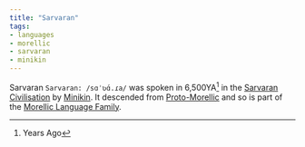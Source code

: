 ```yaml
---
title: "Sarvaran"
tags:
- languages
- morellic
- sarvaran
- minikin
---
```

Sarvaran `Sarvaran: /sɑˈʋɑ́.ɾa/` was spoken in 6,500YA[^1] in the [Sarvaran Civilisation](cultures/morellic/sarvara/sarvara.md) by [Minikin](fauna/2nd%20realm/mammalia/minikin/minikin.md). It descended from [Proto-Morellic](languages/morellic/proto-morellic.md) and so is part of the [Morellic Language Family](languages/morellic/morellic-family.md).

[^1]: Years Ago